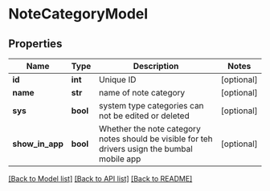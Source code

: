 # NoteCategoryModel

## Properties
Name | Type | Description | Notes
------------ | ------------- | ------------- | -------------
**id** | **int** | Unique ID | [optional] 
**name** | **str** | name of note category | [optional] 
**sys** | **bool** | system type categories can not be edited or deleted | [optional] 
**show_in_app** | **bool** | Whether the note category notes should be visible for teh drivers usign the bumbal mobile app | [optional] 

[[Back to Model list]](../README.md#documentation-for-models) [[Back to API list]](../README.md#documentation-for-api-endpoints) [[Back to README]](../README.md)


